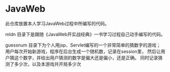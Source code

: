 JavaWeb
=======
此仓库放置本人学习JavaWeb过程中所编写的代码。

mldn 目录下是跟随《JavaWeb开实战经典》一书学习过程自己动手编写的代码。

guessnum 目录下为个人用jsp、Servlet编写的一个非常简单的猜数字的游戏；
		用户每次开始新游戏，程序在后台生成一个随机数，记录在session里，
		然后让用户猜这个数字，并给出用户猜测的数字是偏大还是偏小，还是正确。
		同时记录猜测了多少次，以及本游戏共开局多少次